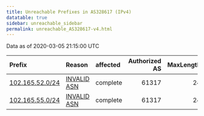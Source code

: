 ```yaml
---
title: Unreachable Prefixes in AS328617 (IPv4)
datatable: true
sidebar: unreachable_sidebar
permalink: unreachable_AS328617-v4.html
---
```


Data as of 2020-03-05 21:15:00 UTC


<div class="datatable-begin"></div>

| Prefix                                                   | Reason                                                                                                  | affected   |   Authorized AS |   MaxLength | Anchor                                           |   unreachable /24s |
|:---------------------------------------------------------|:--------------------------------------------------------------------------------------------------------|:-----------|----------------:|------------:|:-------------------------------------------------|-------------------:|
| [102.165.52.0/24](https://stat.ripe.net/102.165.52.0/24) | [INVALID ASN](https://rpki-validator.ripe.net/announcement-preview?asn=AS328617&prefix=102.165.52.0/24) | complete   |           61317 |          24 | [AfriNIC](unreachable_AfriNIC_RPKI_Root-v4.html) |                  1 |
| [102.165.55.0/24](https://stat.ripe.net/102.165.55.0/24) | [INVALID ASN](https://rpki-validator.ripe.net/announcement-preview?asn=AS328617&prefix=102.165.55.0/24) | complete   |           61317 |          24 | [AfriNIC](unreachable_AfriNIC_RPKI_Root-v4.html) |                  1 |

<div class="datatable-end"></div>